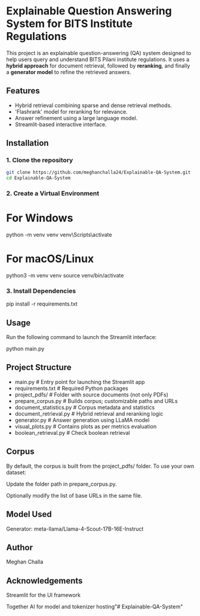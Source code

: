 # Explainable Question Answering System for BITS Institute Regulations

This project is an explainable question-answering (QA) system designed to help users query and understand BITS Pilani institute regulations. It uses a **hybrid approach** for document retrieval, followed by **reranking**, and finally a **generator model** to refine the retrieved answers.

##  Features

- Hybrid retrieval combining sparse and dense retrieval methods.
- 'Flashrank' model for reranking for relevance.
- Answer refinement using a large language model.
- Streamlit-based interactive interface.

## Installation
### 1. Clone the repository
```bash
git clone https://github.com/meghanchalla24/Explainable-QA-System.git
cd Explainable-QA-System
```

### 2. Create a Virtual Environment
# For Windows
python -m venv venv
venv\Scripts\activate

# For macOS/Linux
python3 -m venv venv
source venv/bin/activate


### 3. Install Dependencies
pip install -r requirements.txt


## Usage
Run the following command to launch the Streamlit interface:

python main.py

## Project Structure

- main.py                  # Entry point for launching the Streamlit app
- requirements.txt         # Required Python packages
- project_pdfs/            # Folder with source documents (not only PDFs)
- prepare_corpus.py        # Builds corpus; customizable paths and URLs
- document_statistics.py   # Corpus metadata and statistics
- document_retrieval.py    # Hybrid retrieval and reranking logic
- generator.py             # Answer generation using LLaMA model
- visual_plots.py          # Contains plots as per metrics evaluation
- boolean_retrieval.py     # Check boolean retrieval

## Corpus
By default, the corpus is built from the project_pdfs/ folder.
To use your own dataset:

Update the folder path in prepare_corpus.py.

Optionally modify the list of base URLs in the same file.

## Model Used
Generator: meta-llama/Llama-4-Scout-17B-16E-Instruct

## Author
Meghan Challa

## Acknowledgements
Streamlit for the UI framework

Together AI for model and tokenizer hosting"# Explainable-QA-System" 
